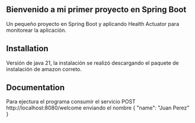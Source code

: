 ## Bienvenido a mi primer proyecto en Spring Boot

Un pequeño proyecto en Spring Boot y aplicando Health Actuator para monitorear la aplicación.

## Installation

Versión de java 21, la instalación se realizó descargando el paquete de instalación de amazon correto.

## Documentation

Para ejectura el programa consumir el servicio POST http://localhost:8080/welcome enviando el nombre
{
    "name": "Juan Perez"
}


